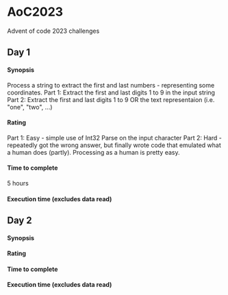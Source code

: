 # AoC2023
Advent of code 2023 challenges 

## Day 1
#### Synopsis
Process a string to extract the first and last numbers - representing some coordinates.
Part 1: Extract the first and last digits 1 to 9 in the input string
Part 2: Extract the first and last digits 1 to 9 OR the text representaion (i.e. "one", "two", ...)

#### Rating
Part 1: Easy - simple use of Int32 Parse on the input character
Part 2: Hard - repeatedly got the wrong answer, but finally wrote code that emulated what a human does (partly). Processing as a human is pretty easy.

#### Time to complete
5 hours

#### Execution time (excludes data read)


## Day 2
#### Synopsis

#### Rating

#### Time to complete

#### Execution time (excludes data read)


